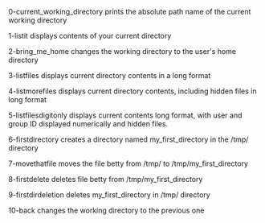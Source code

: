 0-current_working_directory prints the absolute path name of the current working directory

1-listit displays contents of your current directory

2-bring_me_home changes the working directory to the user's home directory

3-listfiles displays current directory contents in a long format

4-listmorefiles displays current directory contents, including hidden files in long format

5-listfilesdigitonly displays current contents long format, with user and group ID displayed numerically and hidden files.

6-firstdirectory creates a directory named my_first_directory in the /tmp/ directory

7-movethatfile moves the file betty from /tmp/ to /tmp/my_first_directory

8-firstdelete deletes file betty from /tmp/my_first_directory

9-firstdirdeletion deletes my_first_directory in /tmp/ directory

10-back changes the working directory to the previous one
